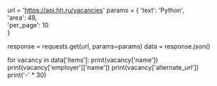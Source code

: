 url = 'https://api.hh.ru/vacancies'
params = {
    'text': 'Python',    
    'area': 48,          
    'per_page': 10         
}

response = requests.get(url, params=params)
data = response.json()

for vacancy in data['items']:
    print(vacancy['name'])          
    print(vacancy['employer']['name']) 
    print(vacancy['alternate_url'])   
    print('-' * 30)

